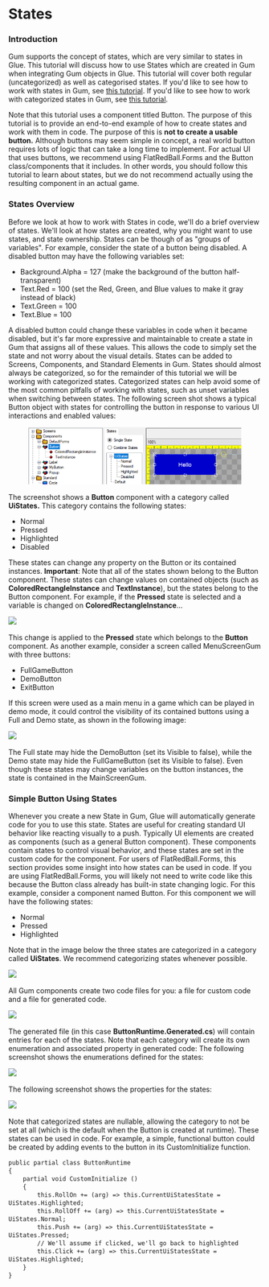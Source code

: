 # States

### Introduction

Gum supports the concept of states, which are very similar to states in Glue. This tutorial will discuss how to use States which are created in Gum when integrating Gum objects in Glue. This tutorial will cover both regular (uncategorized) as well as categorised states. If you'd like to see how to work with states in Gum, see [this tutorial](http://vchelaru.github.io/Gum/tutorials/Usage%20Guide%20\_%20States.html). If you'd like to see how to work with categorized states in Gum, see [this tutorial](http://vchelaru.github.io/Gum/tutorials/Usage%20Guide%20\_%20State%20Categories.html).

Note that this tutorial uses a component titled Button. The purpose of this tutorial is to provide an end-to-end example of how to create states and work with them in code. The purpose of this is **not to create a usable button.** Although buttons may seem simple in concept, a real world button requires lots of logic that can take a long time to implement. For actual UI that uses buttons, we recommend using FlatRedBall.Forms and the Button class/components that it includes. In other words, you should follow this tutorial to learn about states, but we do not recommend actually using the resulting component in an actual game.

### States Overview

Before we look at how to work with States in code, we'll do a brief overview of states. We'll look at how states are created, why you might want to use states, and state ownership. States can be though of as "groups of variables". For example, consider the state of a button being disabled. A disabled button may have the following variables set:

* Background.Alpha = 127 (make the background of the button half-transparent)
* Text.Red = 100 (set the Red, Green, and Blue values to make it gray instead of black)
* Text.Green = 100
* Text.Blue = 100

A disabled button could change these variables in code when it became disabled, but it's far more expressive and maintainable to create a state in Gum that assigns all of these values. This allows the code to simply set the state and not worry about the visual details. States can be added to Screens, Components, and Standard Elements in Gum. States should almost always be categorized, so for the remainder of this tutorial we will be working with categorized states. Categorized states can help avoid some of the most common pitfalls of working with states, such as unset variables when switching between states. The following screen shot shows a typical Button object with states for controlling the button in response to various UI interactions and enabled values:

<figure><img src="../../.gitbook/assets/2019-01-img_5c46551c3c3e3-e1548113244713.png" alt=""><figcaption></figcaption></figure>

The screenshot shows a **Button** component with a category called **UiStates.** This category contains the following states:

* Normal
* Pressed
* Highlighted
* Disabled

These states can change any property on the Button or its contained instances. **Important**: Note that all of the states shown belong to the Button component. These states can change values on contained objects (such as **ColoredRectangleInstance** and **TextInstance**), but the states belong to the Button component. For example, if the **Pressed** state is selected and a variable is changed on **ColoredRectangleInstance**...

![](../../.gitbook/assets/2019-01-img\_5c469f61080fc.png)

This change is applied to the **Pressed** state which belongs to the **Button** component. As another example, consider a screen called MenuScreenGum with three buttons:

* FullGameButton
* DemoButton
* ExitButton

If this screen were used as a main menu in a game which can be played in demo mode, it could control the visibility of its contained buttons using a Full and Demo state, as shown in the following image:

![](../../.gitbook/assets/2019-01-img\_5c46a3a71db22.png)

The Full state may hide the DemoButton (set its Visible to false), while the Demo state may hide the FullGameButton (set its Visible to false). Even though these states may change variables on the button instances, the state is contained in the MainScreenGum.

### Simple Button Using States

Whenever you create a new State in Gum, Glue will automatically generate code for you to use this state. States are useful for creating standard UI behavior like reacting visually to a push. Typically UI elements are created as components (such as a general Button component). These components contain states to control visual behavior, and these states are set in the custom code for the component. For users of FlatRedBall.Forms, this section provides some insight into how states can be used in code. If you are using FlatRedBall.Forms, you will likely not need to write code like this because the Button class already has built-in state changing logic. For this example, consider a component named Button. For this component we will have the following states:

* Normal
* Pressed
* Highlighted

Note that in the image below the three states are categorized in a category called **UiStates**. We recommend categorizing states whenever possible.

![](../../.gitbook/assets/2019-01-img\_5c4221d8f2808.png)

All Gum components create two code files for you: a file for custom code and a file for generated code.

![](../../.gitbook/assets/2019-01-img\_5c4223b550fb6.png)

The generated file (in this case **ButtonRuntime.Generated.cs**) will contain entries for each of the states. Note that each category will create its own enumeration and associated property in generated code: The following screenshot shows the enumerations defined for the states:

![](../../.gitbook/assets/2019-01-img\_5c4223faa1673.png)

The following screenshot shows the properties for the states:

![](../../.gitbook/assets/2019-01-img\_5c422446353d2.png)

Note that categorized states are nullable, allowing the category to not be set at all (which is the default when the Button is created at runtime). These states can be used in code. For example, a simple, functional button could be created by adding events to the button in its CustomInitialize function.

```lang:c#
public partial class ButtonRuntime
{
    partial void CustomInitialize () 
    {
        this.RollOn += (arg) => this.CurrentUiStatesState = UiStates.Highlighted;
        this.RollOff += (arg) => this.CurrentUiStatesState = UiStates.Normal;
        this.Push += (arg) => this.CurrentUiStatesState = UiStates.Pressed;
        // We'll assume if clicked, we'll go back to highlighted
        this.Click += (arg) => this.CurrentUiStatesState = UiStates.Highlighted;
    }
}
```
